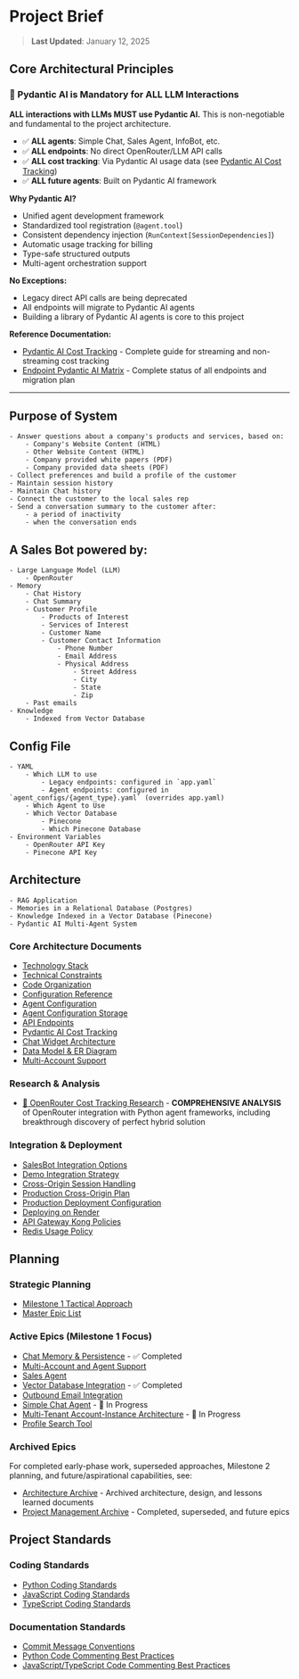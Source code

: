 # Project Brief
> **Last Updated**: January 12, 2025

## Core Architectural Principles

### 🎯 Pydantic AI is Mandatory for ALL LLM Interactions

**ALL interactions with LLMs MUST use Pydantic AI.** This is non-negotiable and fundamental to the project architecture.

- ✅ **ALL agents**: Simple Chat, Sales Agent, InfoBot, etc.
- ✅ **ALL endpoints**: No direct OpenRouter/LLM API calls
- ✅ **ALL cost tracking**: Via Pydantic AI usage data (see [Pydantic AI Cost Tracking](./architecture/pydantic-ai-cost-tracking.md))
- ✅ **ALL future agents**: Built on Pydantic AI framework

**Why Pydantic AI?**
- Unified agent development framework
- Standardized tool registration (`@agent.tool`)
- Consistent dependency injection (`RunContext[SessionDependencies]`)
- Automatic usage tracking for billing
- Type-safe structured outputs
- Multi-agent orchestration support

**No Exceptions:**
- Legacy direct API calls are being deprecated
- All endpoints will migrate to Pydantic AI agents
- Building a library of Pydantic AI agents is core to this project

**Reference Documentation:**
- [Pydantic AI Cost Tracking](./architecture/pydantic-ai-cost-tracking.md) - Complete guide for streaming and non-streaming cost tracking
- [Endpoint Pydantic AI Matrix](./architecture/endpoint-pydantic-ai-matrix.md) - Complete status of all endpoints and migration plan

---

## Purpose of System
    - Answer questions about a company's products and services, based on:
        - Company's Website Content (HTML)
        - Other Website Content (HTML)
        - Company provided white papers (PDF)
        - Company provided data sheets (PDF)
    - Collect preferences and build a profile of the customer
    - Maintain session history
    - Maintain Chat history
    - Connect the customer to the local sales rep
    - Send a conversation summary to the customer after:
        - a period of inactivity
        - when the conversation ends

## A Sales Bot powered by:
    - Large Language Model (LLM)
        - OpenRouter
    - Memory
        - Chat History
        - Chat Summary
        - Customer Profile
            - Products of Interest
            - Services of Interest
            - Customer Name
            - Customer Contact Information
                - Phone Number
                - Email Address
                - Physical Address
                    - Street Address
                    - City
                    - State
                    - Zip
        - Past emails
    - Knowledge
        - Indexed from Vector Database

## Config File
    - YAML
        - Which LLM to use
            - Legacy endpoints: configured in `app.yaml`
            - Agent endpoints: configured in `agent_configs/{agent_type}.yaml` (overrides app.yaml)
        - Which Agent to Use
        - Which Vector Database
            - Pinecone
            - Which Pinecone Database
    - Environment Variables
        - OpenRouter API Key
        - Pinecone API Key

## Architecture
    - RAG Application
    - Memories in a Relational Database (Postgres)
    - Knowledge Indexed in a Vector Database (Pinecone)
    - Pydantic AI Multi-Agent System

### Core Architecture Documents
- [Technology Stack](./architecture/technology-stack.md)
- [Technical Constraints](./architecture/technical-constraints.md)
- [Code Organization](./architecture/code-organization.md)
- [Configuration Reference](./architecture/configuration-reference.md)
- [Agent Configuration](./architecture/agent-configuration.md)
- [Agent Configuration Storage](./architecture/agent-configuration-storage.md)
- [API Endpoints](./architecture/endpoints.md)
- [Pydantic AI Cost Tracking](./architecture/pydantic-ai-cost-tracking.md)
- [Chat Widget Architecture](./architecture/chat-widget-architecture.md)
- [Data Model & ER Diagram](./architecture/datamodel.md)
- [Multi-Account Support](./architecture/multi-account-support.md)

### Research & Analysis
- [🎯 OpenRouter Cost Tracking Research](../backend/explore/openrouter-cost-tracking/README.md) - **COMPREHENSIVE ANALYSIS** of OpenRouter integration with Python agent frameworks, including breakthrough discovery of perfect hybrid solution

### Integration & Deployment
- [SalesBot Integration Options](./architecture/salesbot-integration.md)
- [Demo Integration Strategy](./architecture/demo-integrations.md)
- [Cross-Origin Session Handling](./architecture/cross-origin-session-handling.md)
- [Production Cross-Origin Plan](./architecture/production-cross-origin-plan.md)
- [Production Deployment Configuration](./architecture/production-deployment-config.md)
- [Deploying on Render](./architecture/deploying-on-render.md)
- [API Gateway Kong Policies](./architecture/api-gateway-kong-policies.md)
- [Redis Usage Policy](./architecture/redis-usage-policy.md)

## Planning

### Strategic Planning
- [Milestone 1 Tactical Approach](./project-management/0000-approach-milestone-01.md)
- [Master Epic List](./project-management/0000-epics.md)

### Active Epics (Milestone 1 Focus)
- [Chat Memory & Persistence](./project-management/0004-chat-memory.md) - ✅ Completed
- [Multi-Account and Agent Support](./project-management/0005-multi-account-and-agent-support.md)
- [Sales Agent](./project-management/0008-sales-agent.md)
- [Vector Database Integration](./project-management/0011-vector-db-integration.md) - ✅ Completed
- [Outbound Email Integration](./project-management/0012-outbound-email.md)
- [Simple Chat Agent](./project-management/0017-simple-chat-agent.md) - 🚧 In Progress
- [Multi-Tenant Account-Instance Architecture](./project-management/0022-multi-tenant-architecture.md) - 🚧 In Progress
- [Profile Search Tool](./project-management/0023-profile-search-tool.md)

### Archived Epics
For completed early-phase work, superseded approaches, Milestone 2 planning, and future/aspirational capabilities, see:
- [Architecture Archive](./archive/README.md) - Archived architecture, design, and lessons learned documents
- [Project Management Archive](./project-management/archive/README.md) - Completed, superseded, and future epics

## Project Standards

### Coding Standards
- [Python Coding Standards](./standards/coding-standards-py.md)
- [JavaScript Coding Standards](./standards/coding-standards-js.md)
- [TypeScript Coding Standards](./standards/coding-standards-ts.md)

### Documentation Standards
- [Commit Message Conventions](./standards/commit-messages.md)
- [Python Code Commenting Best Practices](./standards/code-comments-py.md)
- [JavaScript/TypeScript Code Commenting Best Practices](./standards/code-comments-ts.md)